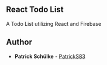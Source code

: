 ## React Todo List

A Todo List utilizing React and Firebase

## Author

* **Patrick Schülke** - [PatrickS83](https://github.com/PatrickS83)